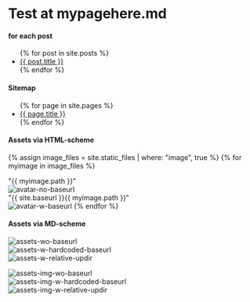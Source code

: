 # Test at mypagehere.md

#### for each post
<ul>
  {% for post in site.posts %}
    <li>
      <a href="{{ site.baseurl }}{{ post.url }}">{{ post.title }}</a>
    </li>
  {% endfor %}
</ul>

#### Sitemap
<ul>
  {% for page in site.pages %}
    <li>
      <a href="{{ site.baseurl }}{{ page.url }}">{{ page.title }}</a>
    </li>
  {% endfor %}
</ul>

#### Assets via HTML-scheme  
{% assign image_files = site.static_files | where: "image", true %}
{% for myimage in image_files %}
<div>"{{ myimage.path }}"</div>
<img src="{{ myimage.path }}" alt="avatar-no-baseurl" />
<div>"{{ site.baseurl }}{{ myimage.path }}"</div>
<img src="{{ site.baseurl }}{{ myimage.path }}" alt="avatar-w-baseurl" />
{% endfor %} 

#### Assets via MD-scheme  
![assets-wo-baseurl](/assets/panzertard-sf.jpg)  
![assets-w-hardcoded-baseurl](/elitedangerous-notes/assets/panzertard-sf.jpg)  
![assets-w-relative-updir](/../assets/panzertard-sf.jpg)  

![assets-img-wo-baseurl](/assets/img/panzertard-sf.jpg)  
![assets-img-w-hardcoded-baseurl](/elitedangerous-notes/assets/img/panzertard-sf.jpg)  
![assets-img-w-relative-updir](/../assets/img/panzertard-sf.jpg)  
